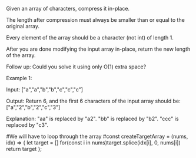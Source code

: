 Given an array of characters, compress it in-place.

The length after compression must always be smaller than or equal to the original array.

Every element of the array should be a character (not int) of length 1.

After you are done modifying the input array in-place, return the new length of the array.

 
Follow up:
Could you solve it using only O(1) extra space?

 
Example 1:

Input:
["a","a","b","b","c","c","c"]

Output:
Return 6, and the first 6 characters of the input array should be: ["a","2","b","2","c","3"]

Explanation:
"aa" is replaced by "a2". "bb" is replaced by "b2". "ccc" is replaced by "c3".

#We will have to loop through the array
#const createTargetArray = (nums, idx) => {
    let target = []
    for(const i in nums)target.splice(idx[i], 0, nums[i])
    return target
};